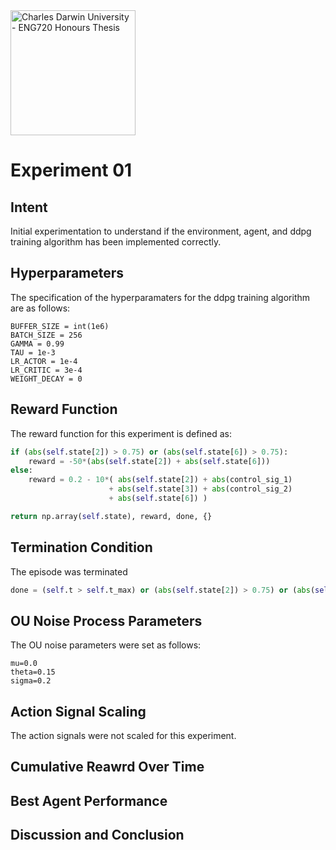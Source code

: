 <img src="https://fundraising.blackbaud.com.au/wp-content/uploads/2016/08/CDU-LOGO-RGB-LHS-1200x628.jpg" alt="Charles Darwin University - ENG720 Honours Thesis" width="200" />

# Experiment 01
## Intent
Initial experimentation to understand if the environment, agent, and ddpg training algorithm has been implemented correctly.

## Hyperparameters
The specification of the hyperparamaters for the ddpg training algorithm are as follows:
```
BUFFER_SIZE = int(1e6)
BATCH_SIZE = 256
GAMMA = 0.99
TAU = 1e-3
LR_ACTOR = 1e-4
LR_CRITIC = 3e-4
WEIGHT_DECAY = 0
```

## Reward Function
The reward function for this experiment is defined as:
```python
if (abs(self.state[2]) > 0.75) or (abs(self.state[6]) > 0.75):
	reward = -50*(abs(self.state[2]) + abs(self.state[6]))
else:
	reward = 0.2 - 10*( abs(self.state[2]) + abs(control_sig_1)
					  + abs(self.state[3]) + abs(control_sig_2)
					  + abs(self.state[6]) )

return np.array(self.state), reward, done, {}
```

## Termination Condition
The episode was terminated
```python
done = (self.t > self.t_max) or (abs(self.state[2]) > 0.75) or (abs(self.state[6]) > 0.75)
```

## OU Noise Process Parameters
The OU noise parameters were set as follows:
```
mu=0.0
theta=0.15
sigma=0.2
```

## Action Signal Scaling
The action signals were not scaled for this experiment.


## Cumulative Reawrd Over Time


## Best Agent Performance


## Discussion and Conclusion